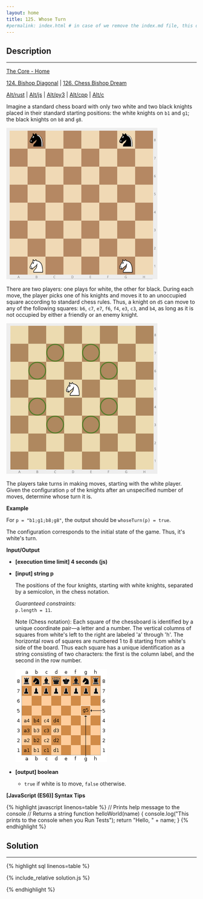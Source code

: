 ```yaml
---
layout: home
title: 125. Whose Turn
#permalink: index.html # in case of we remove the index.md file, this doc will be the index page
---
```


<div class="row">
<div class="columnStmt" markdown="1">

## Description

---

[The Core - Home](../../code-signal-arcade-thecore/README.html)

[124. Bishop Diagonal](../124_bishopDiagonal/README.html) | [126. Chess Bishop Dream](../126_chessBishopDream/README.html)

[Alt/rust](./Alt_rust/README.md) | [Alt/js](./Alt_js/README.html) | [Alt/py3](./Alt_py3/README.md) | [Alt/cpp](./Alt_cpp/README.md) | [Alt/c](./Alt_c/README.md)

Imagine a standard chess board with only two white and two black knights placed in their standard starting positions: the white knights on <code>b1</code> and <code>g1</code>; the black knights on <code>b8</code> and <code>g8</code>.

![](./images/example.png)

There are two players: one plays for white, the other for black. During each move, the player picks one of his knights and moves it to an unoccupied square according to standard chess rules. Thus, a knight on <code>d5</code> can move to any of the following squares: <code>b6</code>, <code>c7</code>, <code>e7</code>, <code>f6</code>, <code>f4</code>, <code>e3</code>, <code>c3</code>, and <code>b4</code>, as long as it is not occupied by either a friendly or an enemy knight.

![](./images/example2.jpg)

The players take turns in making moves, starting with the white player. Given the configuration <code>p</code> of the knights after an unspecified number of moves, determine whose turn it is.

**Example**

For <code>p = "b1;g1;b8;g8"</code>, the output should be
<code>whoseTurn(p) = true</code>.

The configuration corresponds to the initial state of the game. Thus, it's white's turn.

**Input/Output**

- **[execution time limit] 4 seconds (js)**

- **[input] string p**

  The positions of the four knights, starting with white knights, separated by a semicolon, in the chess notation.<br>

  _Guaranteed constraints:_<br>
  <code>p.length = 11</code>.

  Note (Chess notation): Each square of the chessboard is identified by a unique coordinate pair—a letter and a number. The vertical columns of squares from white's left to the right are labeled 'a' through 'h'. The horizontal rows of squares are numbered 1 to 8 starting from white's side of the board. Thus each square has a unique identification as a string consisting of two characters: the first is the column label, and the second in the row number.

  ![](./images/note.png)

* **[output] boolean**

  - <code>true</code> if white is to move, <code>false</code> otherwise.

**[JavaScript (ES6)] Syntax Tips**

{% highlight javascript linenos=table %}
// Prints help message to the console
// Returns a string
function helloWorld(name) {
console.log("This prints to the console when you Run Tests");
return "Hello, " + name;
}
{% endhighlight %}

</div>
<div class="columnSol" markdown="1">

## Solution

---

{% highlight sql linenos=table %}

{% include_relative solution.js %}

{% endhighlight %}

</div>
</div>
